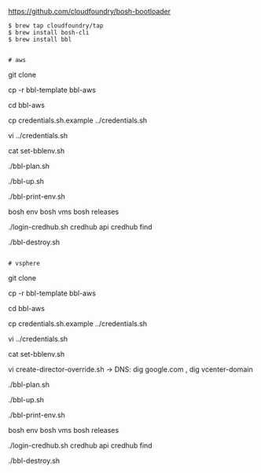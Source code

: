 

https://github.com/cloudfoundry/bosh-bootloader
```
$ brew tap cloudfoundry/tap
$ brew install bosh-cli
$ brew install bbl


# aws
```

git clone <THIS REPO>

cp -r bbl-template  bbl-aws

cd bbl-aws

cp credentials.sh.example ../credentials.sh

vi ../credentials.sh

cat set-bblenv.sh

./bbl-plan.sh

./bbl-up.sh

./bbl-print-env.sh

bosh env
bosh vms
bosh releases

./login-credhub.sh
credhub api
credhub find



./bbl-destroy.sh

```

# vsphere
```

git clone <THIS REPO>

cp -r bbl-template  bbl-aws

cd bbl-aws

cp credentials.sh.example ../credentials.sh

vi ../credentials.sh

cat set-bblenv.sh



vi create-director-override.sh
-> DNS: dig google.com , dig vcenter-domain


./bbl-plan.sh

./bbl-up.sh

./bbl-print-env.sh

bosh env
bosh vms
bosh releases

./login-credhub.sh
credhub api
credhub find



./bbl-destroy.sh
```
